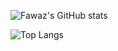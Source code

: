 ![Fawaz's GitHub stats](https://github-readme-stats.vercel.app/api?username=Fawaztarar&show_icons=true)

![Top Langs](https://github-readme-stats.vercel.app/api/top-langs/?username=Fawaztarar&layout=compact)

 

